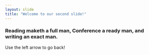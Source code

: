 ```yaml
---
layout: slide
title: "Welcome to our second slide!"
---
```

### Reading maketh a full man, Conference a ready man, and writing an exact man.
Use the left arrow to go back!
